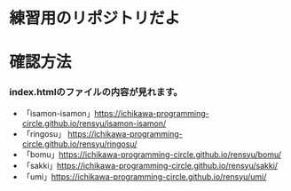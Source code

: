 # 練習用のリポジトリだよ

# 確認方法
### index.htmlのファイルの内容が見れます。
- 「isamon-isamon」https://ichikawa-programming-circle.github.io/rensyu/isamon-isamon/
- 「ringosu」  https://ichikawa-programming-circle.github.io/rensyu/ringosu/
- 「bomu」https://ichikawa-programming-circle.github.io/rensyu/bomu/
- 「sakki」https://ichikawa-programming-circle.github.io/rensyu/sakki/
- 「umi」https://ichikawa-programming-circle.github.io/rensyu/umi/
